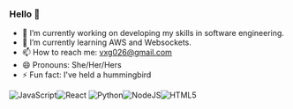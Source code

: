 ### Hello 👋

- 🔭 I’m currently working on developing my skills in software engineering.
- 🌱 I’m currently learning AWS and Websockets.
- 📫 How to reach me: vxg026@gmail.com
- 😄 Pronouns: She/Her/Hers
- ⚡ Fun fact: I've held a hummingbird


![JavaScript](https://img.shields.io/badge/javascript-%23323330.svg?style=for-the-badge&logo=javascript&logoColor=%23F7DF1E)![React](https://img.shields.io/badge/react-%2320232a.svg?style=for-the-badge&logo=react&logoColor=%2361DAFB)	![Python](https://img.shields.io/badge/python-3670A0?style=for-the-badge&logo=python&logoColor=ffdd54)![NodeJS](https://img.shields.io/badge/node.js-6DA55F?style=for-the-badge&logo=node.js&logoColor=white)![HTML5](https://img.shields.io/badge/html5-%23E34F26.svg?style=for-the-badge&logo=html5&logoColor=white)
